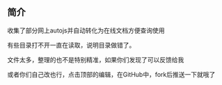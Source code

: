 

## 简介

收集了部分网上autojs并自动转化为在线文档方便查询使用

有些目录打不开一直在读取，说明目录做错了。

文件太多，整理的也不是特别精准，如果你们发现了可以反馈给我

或者你们自己改也行，点击顶部的编辑，在GitHub中，fork后推送一下就哦了
